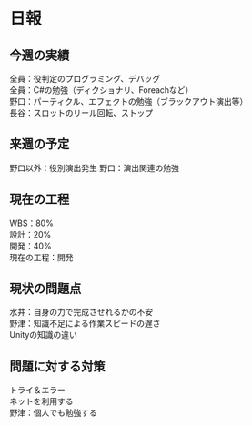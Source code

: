 # 日報
## 今週の実績<br>

全員：役判定のプログラミング、デバッグ<br>
全員：C#の勉強（ディクショナリ、Foreachなど）<br>
野口：パーティクル、エフェクトの勉強（ブラックアウト演出等）<br>
長谷：スロットのリール回転、ストップ

## 来週の予定<br>
野口以外：役別演出発生
野口：演出関連の勉強
## 現在の工程<br>
WBS：80%<br>
設計：20%<br>
開発：40%<br>
現在の工程：開発<br>

## 現状の問題点<br>
水井：自身の力で完成させれるかの不安<br>
野津：知識不足による作業スピードの遅さ<br>
Unityの知識の違い<br>


## 問題に対する対策<br>

トライ＆エラー<br>
ネットを利用する<br>
野津：個人でも勉強する<br>
